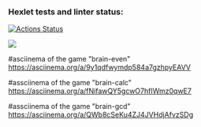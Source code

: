 ### Hexlet tests and linter status:
[![Actions Status](https://github.com/EvgeniyGlibin/python-project-49/workflows/hexlet-check/badge.svg)](https://github.com/EvgeniyGlibin/python-project-49/actions)

<a href="https://codeclimate.com/github/EvgeniyGlibin/python-project-49/maintainability"><img src="https://api.codeclimate.com/v1/badges/76bb012a6e268f814867/maintainability" /></a>

#asciinema of the game "brain-even" 
https://asciinema.org/a/9y1qdfwymdp584a7gzhpyEAVV

#assciinema of the game "brain-calc"
https://asciinema.org/a/fNifawQY5gcwO7hfIWmz0qwE7

#assciinema of the game "brain-gcd"
https://asciinema.org/a/QWb8cSeKu4ZJ4JVHdjAfvzSDg

